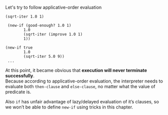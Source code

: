 Let's try to follow applicative-order evaluation

```
(sqrt-iter 1.0 1)

 (new-if (good-enough? 1.0 1)
        1.0
        (sqrt-iter (improve 1.0 1)
        1))

(new-if true
		1.0
		(sqrt-iter 5.0 9))
 ...
```
At this point, it became obvious that **execution will never terminate successfully**.  
Because according to applicative-order evaluation, the interpreter needs to evaluate both `then-clause` and `else-clause`, no matter what the value of predicate is.  

Also `if` has unfair advantage of lazy/delayed evaluation of it’s clauses, so we won’t be able to define `new-if` using tricks in this chapter.

